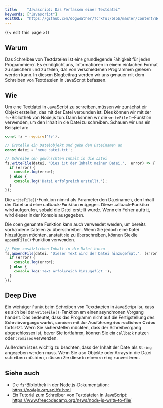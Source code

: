 ```yaml
---
title:    "Javascript: Das Verfassen einer Textdatei"
keywords: ["Javascript"]
editURL:  "https://github.com/dogweather/forkful/blob/master/content/de/javascript/writing-a-text-file.md"
---
```


{{< edit_this_page >}}

## Warum
Das Schreiben von Textdateien ist eine grundlegende Fähigkeit für jeden Programmierer. Es ermöglicht uns, Informationen in einem einfachen Format zu speichern und zu teilen, das von verschiedenen Programmen gelesen werden kann. In diesem Blogbeitrag werden wir uns genauer mit dem Schreiben von Textdateien in JavaScript befassen.

## Wie
Um eine Textdatei in JavaScript zu schreiben, müssen wir zunächst ein Objekt erstellen, das mit der Datei verbunden ist. Dies können wir mit der `fs`-Bibliothek von Node.js tun. Dann können wir die `writeFile()`-Funktion verwenden, um den Inhalt in die Datei zu schreiben. Schauen wir uns ein Beispiel an:

```Javascript
const fs = require('fs');

// Erstelle ein Dateiobjekt und gebe den Dateinamen an
const datei = 'neue_datei.txt';

// Schreibe den gewünschten Inhalt in die Datei
fs.writeFile(datei, 'Dies ist der Inhalt meiner Datei.', (error) => {
  if (error) {
    console.log(error);
  } else {
    console.log('Datei erfolgreich erstellt.');
  }
});
```

Die `writeFile()`-Funktion nimmt als Parameter den Dateinamen, den Inhalt der Datei und eine callback-Funktion entgegen. Diese callback-Funktion wird aufgerufen, sobald die Datei erstellt wurde. Wenn ein Fehler auftritt, wird dieser in der Konsole ausgegeben.

Die oben genannte Funktion kann auch verwendet werden, um bereits vorhandene Dateien zu überschreiben. Wenn Sie jedoch eine Datei hinzufügen möchten, anstatt sie zu überschreiben, können Sie die `appendFile()`-Funktion verwenden.

```Javascript
// Füge zusätzlichen Inhalt in die Datei hinzu
fs.appendFile(datei, 'Dieser Text wird der Datei hinzugefügt.', (error) => {
  if (error) {
    console.log(error);
  } else {
    console.log('Text erfolgreich hinzugefügt.');
  }
});
```

## Deep Dive
Ein wichtiger Punkt beim Schreiben von Textdateien in JavaScript ist, dass es sich bei der `writeFile()`-Funktion um einen asynchronen Vorgang handelt. Das bedeutet, dass das Programm nicht auf die Fertigstellung des Schreibvorgangs wartet, sondern mit der Ausführung des restlichen Codes fortsetzt. Wenn Sie sicherstellen möchten, dass der Schreibvorgang abgeschlossen ist, bevor Sie fortfahren, können Sie ein `callback` nutzen oder `promises` verwenden.

Außerdem ist es wichtig zu beachten, dass der Inhalt der Datei als `String` angegeben werden muss. Wenn Sie also Objekte oder Arrays in die Datei schreiben möchten, müssen Sie diese in einen `String` konvertieren.

## Siehe auch
- Die `fs`-Bibliothek in der Node.js-Dokumentation: https://nodejs.org/api/fs.html
- Ein Tutorial zum Schreiben von Textdateien in JavaScript: https://www.freecodecamp.org/news/node-js-write-to-file/